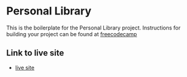 # Personal Library

This is the boilerplate for the Personal Library project. Instructions for building your project can be found at [freecodecamp](https://www.freecodecamp.org/learn/quality-assurance/quality-assurance-projects/personal-library)

## Link to live site

- [live site](https://feihachim-project-library.onrender.com/)
